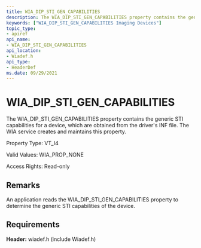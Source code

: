 ```yaml
---
title: WIA_DIP_STI_GEN_CAPABILITIES
description: The WIA_DIP_STI_GEN_CAPABILITIES property contains the generic STI capabilities for a device, which are obtained from the driver's INF file. The WIA service creates and maintains this property.
keywords: ["WIA_DIP_STI_GEN_CAPABILITIES Imaging Devices"]
topic_type:
- apiref
api_name:
- WIA_DIP_STI_GEN_CAPABILITIES
api_location:
- Wiadef.h
api_type:
- HeaderDef
ms.date: 09/29/2021
---
```


# WIA_DIP_STI_GEN_CAPABILITIES

The WIA_DIP_STI_GEN_CAPABILITIES property contains the generic STI capabilities for a device, which are obtained from the driver's INF file. The WIA service creates and maintains this property.

Property Type: VT_I4

Valid Values: WIA_PROP_NONE

Access Rights: Read-only

## Remarks

An application reads the WIA_DIP_STI_GEN_CAPABILITIES property to determine the generic STI capabilities of the device.

## Requirements

**Header:** wiadef.h (include Wiadef.h)
